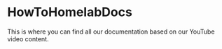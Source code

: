 # HowToHomelabDocs
This is where you can find all our documentation based on our YouTube video content. 
